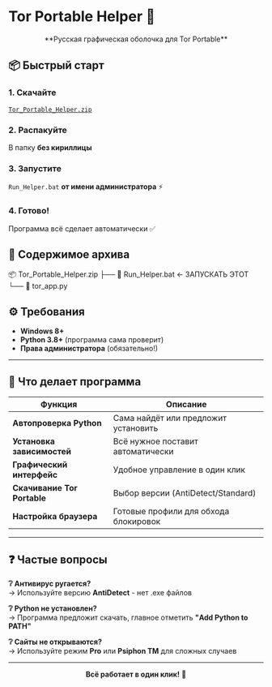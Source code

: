 # Tor Portable Helper 🚀
<div align="center">
**Русская графическая оболочка для Tor Portable**
</div>

## 📦 Быстрый старт

### 1. Скачайте
[`Tor_Portable_Helper.zip`]([https://github.com/DeMoN288/tor-portable-helper/releases](https://github.com/DeMoN288/tor-portable-helper/releases/download/v1/tor_app.zip))

### 2. Распакуйте 
В папку **без кириллицы**

### 3. Запустите
`Run_Helper.bat` **от имени администратора** ⚡
### 4. Готово!
Программа всё сделает автоматически ✅


## 📁 Содержимое архива
📦 Tor_Portable_Helper.zip
├── 🚀 Run_Helper.bat ← ЗАПУСКАТЬ ЭТОТ
└── 🐍 tor_app.py

## ⚙️ Требования

- **Windows 8+**
- **Python 3.8+** (программа сама проверит)
- **Права администратора** (обязательно!)

---

## 🎯 Что делает программа

| Функция | Описание |
|---------|----------|
| **Автопроверка Python** | Сама найдёт или предложит установить |
| **Установка зависимостей** | Всё нужное поставит автоматически |
| **Графический интерфейс** | Удобное управление в один клик |
| **Скачивание Tor Portable** | Выбор версии (AntiDetect/Standard) |
| **Настройка браузера** | Готовые профили для обхода блокировок |

---

## ❓ Частые вопросы

**❔ Антивирус ругается?**  
→ Используйте версию **AntiDetect** - нет .exe файлов

**❔ Python не установлен?**  
→ Программа предложит скачать, главное отметить **"Add Python to PATH"**

**❔ Сайты не открываются?**  
→ Используйте режим **Pro** или **Psiphon TM** для сложных случаев

---

<div align="center">

**Всё работает в один клик!** 🎯

</div>
